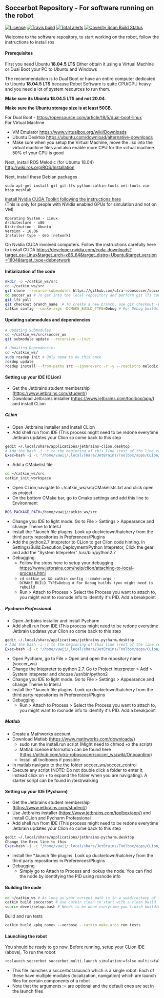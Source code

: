 ## Soccerbot Repository - For software running on the robot
[![License](https://img.shields.io/badge/License-BSD%203--Clause-blue.svg)](https://opensource.org/licenses/BSD-3-Clause)
[![Travis build](https://travis-ci.org/utra-robosoccer/soccer_ws.svg?branch=master)](https://travis-ci.org/utra-robosoccer/soccer_ws)
[![Total alerts](https://img.shields.io/lgtm/alerts/g/utra-robosoccer/soccer_ws.svg?logo=lgtm&logoWidth=18)](https://lgtm.com/projects/g/utra-robosoccer/soccer_ws/alerts/)
[![Coverity Scan Build Status](https://scan.coverity.com/projects/utra-robosoccer-soccer_ws/badge.svg)](https://scan.coverity.com/projects/utra-robosoccer-soccer_ws)

Welcome to the software repository, to start working on the robot, follow the instructions to install ros

#### Prerequisites
First you need Ubuntu **18.04.5 LTS** Either obtain it using a Virtual Machine or Dual Boot your PC to Ubuntu and Windows  

The recommendation is to Dual Boot or have an entire computer dedicated to Ubuntu **18.04.5 LTS** because Robot Software is quite CPU/GPU heavy and you need a lot of system resources to run them.

**Make sure its Ubuntu 18.04.5 LTS and not 20.04.** 

**Make sure the Ubuntu storage size is at least 50GB.**


For Dual Boot - https://opensource.com/article/18/5/dual-boot-linux  
For Virtual Machine
- VM Emulator https://www.virtualbox.org/wiki/Downloads
- Ubuntu Desktop https://ubuntu.com/download/alternative-downloads
- Make sure when you setup the Virtual Machine, move the .iso into the virtual machine files and also enable more CPU for the virtual machine. 50% of your CPU is good

Next, install ROS Melodic (for Ubuntu 18.04)
http://wiki.ros.org/ROS/Installation

Next, install these Debian packages
```
sudo apt-get install git git-lfs python-catkin-tools net-tools vim htop meshlab
```

[Install Nvidia CUDA Toolkit following the instructions here](https://developer.nvidia.com/cuda-downloads?target_os=Linux&target_arch=x86_64&target_distro=Ubuntu&target_version=1804&target_type=debnetwork)  
(This is only for people with NVidia enabled GPUs for simulation and not on VM)
```
Operating System - Linux  
Architecture - x86  
Distribution - Ubuntu  
Version - 18.06  
Installer type - deb [network]  
```

On Nvidia CUDA involved computers. Follow the instructions carefully here to install CUDA
https://developer.nvidia.com/cuda-downloads?target_os=Linux&target_arch=x86_64&target_distro=Ubuntu&target_version=1804&target_type=debnetwork

#### Initialization of the code
```bash
mkdir -p ~/catkin_ws/src
cd ~/catkin_ws/src
git clone --recurse-submodules https://github.com/utra-robosoccer/soccer_ws #  To clone the repository
cd soccer_ws # To get into the local repository and perform git lfs commands
git lfs pull
git checkout branch_name  # TO create a new branch, use git checkout -b initials_branchname
catkin config --cmake-args -DCMAKE_BUILD_TYPE=Debug # For Debug builds
```
#### Updating submodules and dependencies
```bash
# Updating Submodules
cd ~/catkin_ws/src/soccer_ws
git submodule update --recursive --init

# Updating Dependencies
cd ~/catkin_ws/
sudo rosdep init # Only need to do this once
rosdep update
rosdep install --from-paths src --ignore-src -r -y --rosdistro melodic # To install all dependencies (use correct ROS distro version), add --os ubuntu:xenial if your linux is based on it but has different distro name and version. Ubuntu 16.04 uses kinetic instead of melodic. For Jetson TX2 use kinetic.
```

#### Setting up your IDE (CLion)
- Get the Jetbrains student membership (https://www.jetbrains.com/student/)
- Download Jetbrains installer (https://www.jetbrains.com/toolbox/app/) and install CLion

##### CLion
- Open Jetbrains installer and install CLion
- Add shell run from IDE (This process might need to be redone everytime Jetbrain updates your Clion so come back to this step
```bash
gedit ~/.local/share/applications/jetbrains-clion.desktop
# Add the bash -i -c to the beginning of this line (rest of the line remain the same)
Exec=bash -i -c "/home/vuwij/.local/share/JetBrains/Toolbox/apps/CLion/ch-0/192.7142.39/bin/clion.sh" %f
```
- Add a CMakelist file
```bash
cd ~/catkin_ws/src
catkin_init_workspace
```
- Open CLion,navigate to ~/catkin_ws/src/CMakelists.txt and click open as project
- On the bottom CMake bar, go to Cmake settings and add this line to Environment
```bash
ROS_PACKAGE_PATH=/home/vuwij/catkin_ws/src
```
- Change you IDE to light mode. Go to File > Settings > Appearance and change Theme to IntellJ
- Install the *.launch file plugins. Look up duckietown/hatchery from the third party repositories in Preferences/Plugins
- Add the python2.7 intepretor to CLion to get Clion code hinting. In Settings/Build,Execution,Deployment/Python Intepretor, Click the gear and add the "System Intepreter" /usr/bin/python2.7
- Debugging
  - Follow the steps here to setup your debugging https://www.jetbrains.com/help/clion/attaching-to-local-process.html
  - ```cd catkin_ws && catkin config --cmake-args -DCMAKE_BUILD_TYPE=Debug # For Debug builds (you might need to rebuild```
  - Run > Attach to Process > Select the Process you want to attach to, you might want to rosnode info <node> to identify it's PID. Add a breakpoint

##### Pycharm Professional
- Open Jetbains installer and install Pycharm
- Add shell run from IDE (This process might need to be redone everytime Jetbrain updates your Clion so come back to this step
```bash
gedit ~/.local/share/applications/jetbrains-pycharm.desktop
# Add the bash -i -c to the beginning of this line (rest of the line remain the same)
Exec=bash -i -c "/home/vuwij/.local/share/JetBrains/Toolbox/apps/CLion/ch-0/192.7142.39/bin/clion.sh" %f
```
- Open Pycharm, go to File > Open and open the repository name (soccer_ws)
- Change the Intepreter to python 2.7. Go to Project Interpreter > Add > System Intepreter and choose /usr/bin/python2
- Change you IDE to light mode. Go to File > Settings > Appearance and change Theme to IntellJ
- Install the *.launch file plugins. Look up duckietown/hatchery from the third party repositories in Preferences/Plugins
- Debugging
  - Run > Attach to Process > Select the Process you want to attach to, you might want to rosnode info <node> to identify it's PID. Add a breakpoint

##### Matlab
- Create a Mathworks account
- Download Matlab (https://www.mathworks.com/downloads/)
  - sudo run the install.run script (Might need to chmod +x the script)
  - Matlab license information can be found here (https://github.com/utra-robosoccer/soccer_ws/wiki/Onboarding)
  - Install all toolboxes if possible
- In matlab navigate to the the folder soccer_ws/soccer_control
- Execute any script (NOTE: Do not double click a folder to enter it, instead click on + to expand the folder when you are navigating). A starter script can be found in /test/walking

#### Setting up your IDE (Pycharm)
- Get the Jetbrains student membership (https://www.jetbrains.com/student/)
- Use Jetbrains installer (https://www.jetbrains.com/toolbox/app/) and install CLion and Pycharm Professional
- Add shell run from IDE (This process might need to be redone everytime Jetbrain updates your Clion so come back to this step
```bash
gedit ~/.local/share/applications/jetbrains-pycharm.desktop
Change the Exec line to this 
Exec=bash -i -c "/home/vuwij/.local/share/JetBrains/Toolbox/apps/CLion/ch-0/192.7142.39/bin/clion.sh" %f
```
- Install the *.launch file plugins. Look up duckietown/hatchery from the third party repositories in Preferences/Plugins
- Debugging
  - Simply go to Attach to Process and lookup the node. You can find the node by identifying the PID using rosnode info
#### Building the code
```bash
cd ~/catkin_ws # As long as your current path is in a subdirectory of this folder
catkin build soccerbot # Use catkin clean to start with a clean build
source devel/setup.bash # Needs to be done everytime you finish building a new package
```

Build and run tests
```bash
catkin build <pkg name> --verbose --catkin-make-args run_tests
```

#### Launching the robot
You should be ready to go now. Before running, setup your CLion IDE (above),  To run the robot:

```bash
roslaunch soccerbot soccerbot_multi.launch simulation:=false multi:=false
```
- This file launches a soccerbot.lauunch which is a single robot. Each of these have multiple modules (localization, navigation) which are launch files for certain components of a robot
- Note that the arguments := are optional and the default ones are set in the launch files
